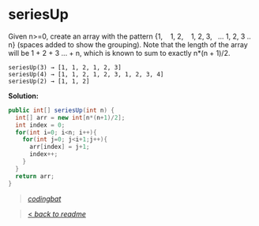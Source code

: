 # seriesUp

Given n>=0, create an array with the pattern {1,    1, 2,    1, 2, 3,   ... 1, 2, 3 .. n} (spaces added to show the grouping). Note that the length of the array will be 1 + 2 + 3 ... + n, which is known to sum to exactly n*(n + 1)/2.

```
seriesUp(3) → [1, 1, 2, 1, 2, 3]
seriesUp(4) → [1, 1, 2, 1, 2, 3, 1, 2, 3, 4]
seriesUp(2) → [1, 1, 2]
```

**Solution:**

```java
public int[] seriesUp(int n) {
  int[] arr = new int[n*(n+1)/2];
  int index = 0;
  for(int i=0; i<n; i++){
    for(int j=0; j<i+1;j++){
      arr[index] = j+1;
      index++;
    }
  }
  return arr;
}
```

> _[codingbat](https://codingbat.com/prob/p104090)_

> [< _back to readme_](/README.md)